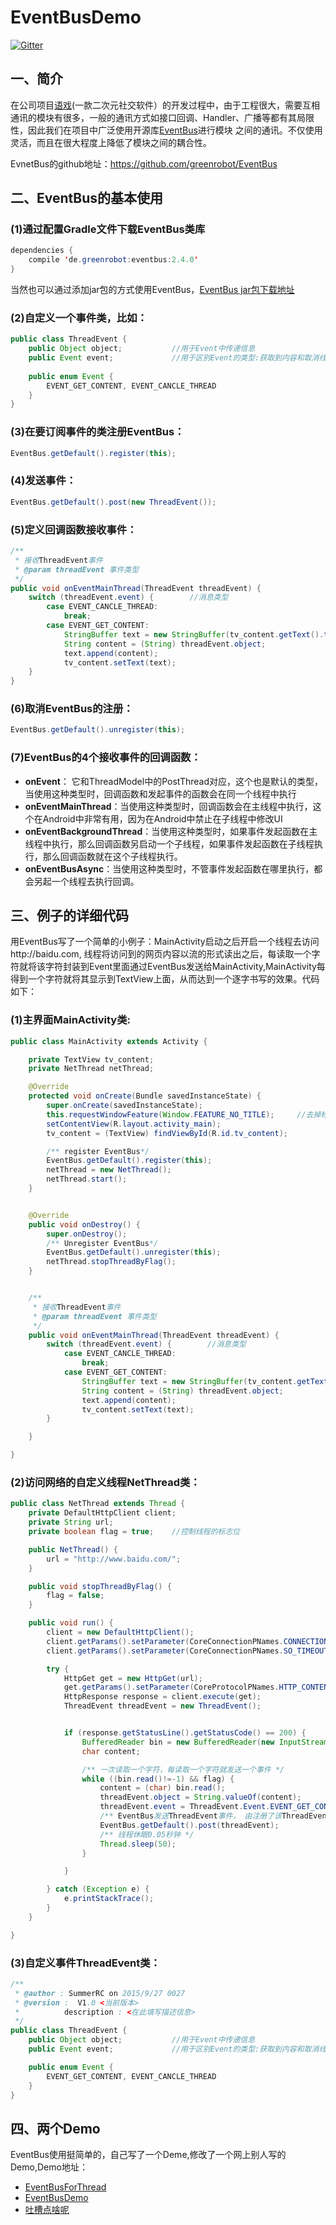 # EventBusDemo

[![Gitter](https://badges.gitter.im/SummerRC/EventBusForThread.svg)](https://gitter.im/SummerRC/EventBusForThread?utm_source=badge&utm_medium=badge&utm_campaign=pr-badge&utm_content=badge)

## 一、简介
在公司项目[语戏](http://yuxip.com)(一款二次元社交软件）的开发过程中，由于工程很大，需要互相通讯的模块有很多，一般的通讯方式如接口回调、Handler、广播等都有其局限性，因此我们在项目中广泛使用开源库[EventBus](https://github.com/greenrobot/EventBus)进行模块 之间的通讯。不仅使用灵活，而且在很大程度上降低了模块之间的耦合性。

EvnetBus的github地址：https://github.com/greenrobot/EventBus

## 二、EventBus的基本使用

### (1)通过配置Gradle文件下载EventBus类库 
```java 
dependencies {
    compile 'de.greenrobot:eventbus:2.4.0'
}
```

当然也可以通过添加jar包的方式使用EventBus，[EventBus jar包下载地址](https://github.com/SummerRC/EventBusDemo/blob/master/libs/eventbus.jar)

### (2)自定义一个事件类，比如：
```java 
public class ThreadEvent {
    public Object object;           //用于Event中传递信息
    public Event event;             //用于区别Event的类型:获取到内容和取消线程两个类型
    
    public enum Event {
        EVENT_GET_CONTENT, EVENT_CANCLE_THREAD
    }
}
```
### (3)在要订阅事件的类注册EventBus：
```java
EventBus.getDefault().register(this);
```
        
### (4)发送事件：
```java
EventBus.getDefault().post(new ThreadEvent());
```

### (5)定义回调函数接收事件：
```java
/**
 * 接收ThreadEvent事件
 * @param threadEvent 事件类型
 */
public void onEventMainThread(ThreadEvent threadEvent) {
    switch (threadEvent.event) {        //消息类型
        case EVENT_CANCLE_THREAD:
            break;
        case EVENT_GET_CONTENT:
            StringBuffer text = new StringBuffer(tv_content.getText().toString());
            String content = (String) threadEvent.object;
            text.append(content);
            tv_content.setText(text);
    }
}
```
### (6)取消EventBus的注册：
```java
EventBus.getDefault().unregister(this);
```

### (7)EventBus的4个接收事件的回调函数：  

- **onEvent**：   它和ThreadModel中的PostThread对应，这个也是默认的类型，当使用这种类型时，回调函数和发起事件的函数会在同一个线程中执行   
- **onEventMainThread**：当使用这种类型时，回调函数会在主线程中执行，这个在Android中非常有用，因为在Android中禁止在子线程中修改UI   
- **onEventBackgroundThread**：当使用这种类型时，如果事件发起函数在主线程中执行，那么回调函数另启动一个子线程，如果事件发起函数在子线程执行，那么回调函数就在这个子线程执行。   
- **onEventBusAsync**：当使用这种类型时，不管事件发起函数在哪里执行，都会另起一个线程去执行回调。

## 三、例子的详细代码
用EventBus写了一个简单的小例子：MainActivity启动之后开启一个线程去访问http://baidu.com, 线程将访问到的网页内容以流的形式读出之后，每读取一个字符就将该字符封装到Event里面通过EventBus发送给MainActivity,MainActivity每得到一个字符就将其显示到TextView上面，从而达到一个逐字书写的效果。代码如下：

### (1)主界面MainActivity类:

```java 
public class MainActivity extends Activity {

    private TextView tv_content;
    private NetThread netThread;

    @Override
    protected void onCreate(Bundle savedInstanceState) {
        super.onCreate(savedInstanceState);
        this.requestWindowFeature(Window.FEATURE_NO_TITLE);     //去掉标题栏
        setContentView(R.layout.activity_main);
        tv_content = (TextView) findViewById(R.id.tv_content);

        /** register EventBus*/
        EventBus.getDefault().register(this);
        netThread = new NetThread();
        netThread.start();
    }


    @Override
    public void onDestroy() {
        super.onDestroy();
        /** Unregister EventBus*/
        EventBus.getDefault().unregister(this);
        netThread.stopThreadByFlag();
    }


    /**
     * 接收ThreadEvent事件
     * @param threadEvent 事件类型
     */
    public void onEventMainThread(ThreadEvent threadEvent) {
        switch (threadEvent.event) {        //消息类型
            case EVENT_CANCLE_THREAD:
                break;
            case EVENT_GET_CONTENT:
                StringBuffer text = new StringBuffer(tv_content.getText().toString());
                String content = (String) threadEvent.object;
                text.append(content);
                tv_content.setText(text);
        }

    }

}
```

### (2)访问网络的自定义线程NetThread类：

```java
public class NetThread extends Thread {
    private DefaultHttpClient client;
    private String url;
    private boolean flag = true;    //控制线程的标志位

    public NetThread() {
        url = "http://www.baidu.com/";
    }

    public void stopThreadByFlag() {
        flag = false;
    }

    public void run() {
        client = new DefaultHttpClient();
        client.getParams().setParameter(CoreConnectionPNames.CONNECTION_TIMEOUT, 2000);     //请求超时时间为2秒
        client.getParams().setParameter(CoreConnectionPNames.SO_TIMEOUT, 30000);            //读取超时时间为3秒

        try {
            HttpGet get = new HttpGet(url);
            get.getParams().setParameter(CoreProtocolPNames.HTTP_CONTENT_CHARSET, "UTF-8");
            HttpResponse response = client.execute(get);
            ThreadEvent threadEvent = new ThreadEvent();


            if (response.getStatusLine().getStatusCode() == 200) {
                BufferedReader bin = new BufferedReader(new InputStreamReader(response.getEntity().getContent()));
                char content;

                /** 一次读取一个字符，每读取一个字符就发送一个事件 */
                while ((bin.read()!=-1) && flag) {
                    content = (char) bin.read();
                    threadEvent.object = String.valueOf(content);
                    threadEvent.event = ThreadEvent.Event.EVENT_GET_CONTENT;
                    /** EventBus发送ThreadEvent事件， 由注册了该ThreadEvent事件的对象接收 */
                    EventBus.getDefault().post(threadEvent);
                    /** 线程休眠0.05秒钟 */
                    Thread.sleep(50);
                }

            }

        } catch (Exception e) {
            e.printStackTrace();
        }
    }

}
```
### (3)自定义事件ThreadEvent类：

```java 
/**
 * @author : SummerRC on 2015/9/27 0027
 * @version :  V1.0 <当前版本>
 *          description : <在此填写描述信息>
 */
public class ThreadEvent {
    public Object object;           //用于Event中传递信息
    public Event event;             //用于区别Event的类型:获取到内容和取消线程两个类型

    public enum Event {
        EVENT_GET_CONTENT, EVENT_CANCLE_THREAD
    }
}
```

## 四、两个Demo
EventBus使用挺简单的，自己写了一个Deme,修改了一个网上别人写的Demo,Demo地址：

- [EventBusForThread](http://github.com/SummerRC/EventBusForThread)  
- [EventBusDemo](http://github.com/SummerRC/EventBusDemo)
- [吐槽点啥呢]()
